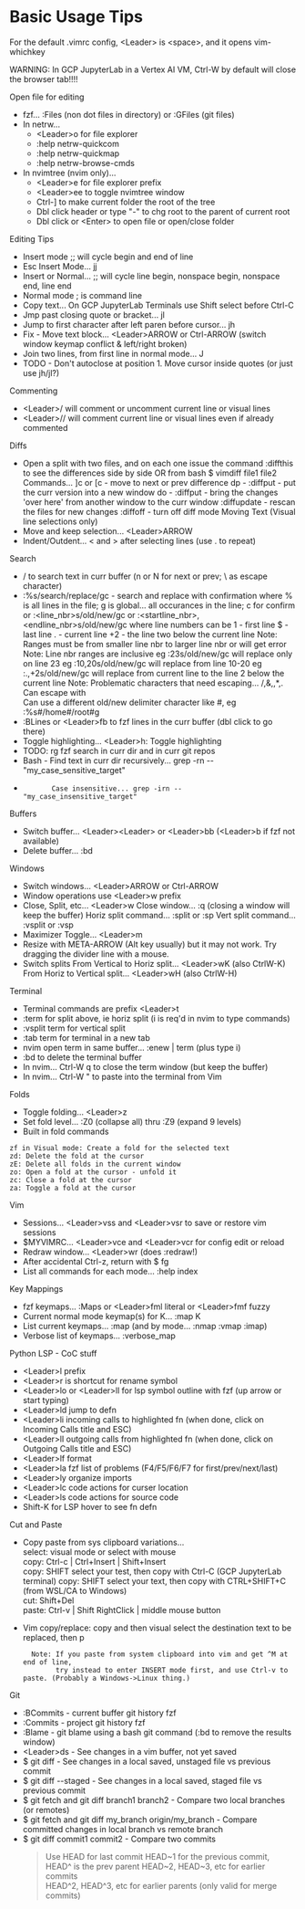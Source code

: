 # Basic Usage Tips

For the default .vimrc config, \<Leader\> is \<space\>, and it opens vim-whichkey

WARNING: In GCP JupyterLab in a Vertex AI VM, Ctrl-W by default will close the browser tab!!!!

Open file for editing
* fzf... :Files (non dot files in directory) or :GFiles (git files)
* In netrw... 
  * \<Leader\>o for file explorer
  * :help netrw-quickcom
  * :help netrw-quickmap
  * :help netrw-browse-cmds
* In nvimtree (nvim only)...
  * \<Leader\>e for file explorer prefix
  * \<Leader\>ee to toggle nvimtree window
  * Ctrl-] to make current folder the root of the tree
  * Dbl click header or type "-" to chg root to the parent of current root
  * Dbl click or \<Enter\> to open file or open/close folder

Editing Tips
* Insert mode ;; will cycle begin and end of line
* Esc Insert Mode... jj
* Insert or Normal... ;; will cycle line begin, nonspace begin, nonspace end, line end
* Normal mode ; is command line
* Copy text... On GCP JupyterLab Terminals use Shift select before Ctrl-C
* Jmp past closing quote or bracket... jl
* Jump to first character after left paren before cursor... jh
* Fix - Move text block... \<Leader\>ARROW or Ctrl-ARROW (switch window keymap conflict & left/right broken)
* Join two lines, from first line in normal mode... J
* TODO - Don't autoclose at position 1. Move cursor inside quotes (or just use jh/jl?)

Commenting
* \<Leader\>/ will comment or uncomment current line or visual lines
* \<Leader\>// will comment current line or visual lines even if already commented

    
Diffs    
* Open a split with two files, and on each one issue the command :diffthis to see the differences side by side
    OR from bash $ vimdiff file1 file2
    Commands...
        ]c or [c - move to next or prev difference
        dp - :diffput - put the curr version into a new window
        do - :diffput - bring the changes 'over here' from another window to the curr window
        :diffupdate - rescan the files for new changes
        :diffoff - turn off diff mode
Moving Text (Visual line selections only)
* Move and keep selection... \<Leader\>ARROW
* Indent/Outdent... < and > after selecting lines (use . to repeat)

Search
* / to search text in curr buffer (n or N for next or prev; \ as escape character)
* :%s/search/replace/gc - search and replace with confirmation
     where % is all lines in the file; g is global... all occurances in the line; c for confirm
  or :\<line_nbr\>s/old/new/gc
  or :\<startline_nbr\>,\<endline_nbr\>s/old/new/gc where line numbers can be
        1 - first line
        $ - last line
        . - current line
        +2 - the line two below the current line
        Note: Ranges must be from smaller line nbr to larger line nbr or will get error
        Note: Line nbr ranges are inclusive
        eg :23s/old/new/gc will replace only on line 23
        eg :10,20s/old/new/gc will replace from line 10-20
        eg :.,+2s/old/new/gc will replace from current line to the line 2 below the current line
  Note: Problematic characters that need escaping... /,&,\,*,.
        Can escape with \
        Can use a different old/new delimiter character like #, eg :%s#/home#/root#g
* :BLines or \<Leader\>fb to fzf lines in the curr buffer (dbl click to go there)
* Toggle highlighting... \<Leader\>h: Toggle highlighting
* TODO: rg fzf search in curr dir and in curr git repos 
* Bash - Find text in curr dir recursively... grep -rn -- "my_case_sensitive_target"
*            Case insensitive... grep -irn -- "my_case_insensitive_target"

Buffers
* Switch buffer... \<Leader\>\<Leader\> or \<Leader\>bb (\<Leader\>b if fzf not available)
* Delete buffer... :bd

Windows
* Switch windows... \<Leader\>ARROW or Ctrl-ARROW
* Window operations use \<Leader\>w prefix
* Close, Split, etc... \<Leader\>w
    Close window... :q   (closing a window will keep the buffer)
    Horiz split command... :split or :sp
    Vert split command...  :vsplit or :vsp
* Maximizer Toggle... \<Leader\>m
* Resize with META-ARROW (Alt key usually) but it may not work. 
    Try dragging the divider line with a mouse.
* Switch splits
    From Vertical to Horiz split... \<Leader\>wK  (also CtrlW-K)
    From Horiz to Vertical split... \<Leader\>wH  (also CtrlW-H)

Terminal
* Terminal commands are prefix \<Leader\>t
* :term for split above, ie horiz split (i is req'd in nvim to type commands)
* :vsplit term for vertical split
* :tab term for terminal in a new tab
* nvim open term in same buffer... :enew | term (plus type i)
* :bd to delete the terminal buffer
* In nvim... Ctrl-W q to close the term window (but keep the buffer)
* In nvim... Ctrl-W " to paste into the terminal from Vim

Folds
* Toggle folding... \<Leader\>z
* Set fold level... :Z0 (collapse all) thru :Z9 (expand 9 levels)
* Built in fold commands
```
zf in Visual mode: Create a fold for the selected text
zd: Delete the fold at the cursor
zE: Delete all folds in the current window
zo: Open a fold at the cursor - unfold it
zc: Close a fold at the cursor
za: Toggle a fold at the cursor
```

Vim
* Sessions... \<Leader\>vss and \<Leader\>vsr to save or restore vim sessions
* $MYVIMRC... \<Leader\>vce and \<Leader\>vcr for config edit or reload
* Redraw window... \<Leader\>wr (does :redraw!)
* After accidental Ctrl-z, return with $ fg
* List all commands for each mode... :help index

Key Mappings
* fzf keymaps... :Maps or \<Leader\>fml literal or \<Leader\>fmf fuzzy
* Current normal mode keymap(s) for K... :map K
* List current keymaps... :map (and by mode... :nmap :vmap :imap)
* Verbose list of keymaps... :verbose_map

Python LSP - CoC stuff
* \<Leader\>l prefix
* \<Leader\>r is shortcut for rename symbol
* \<Leader\>lo or \<Leader\>ll for lsp symbol outline with fzf (up arrow or start typing)
* \<Leader\>ld jump to defn
* \<Leader\>li incoming calls to highlighted fn (when done, click on Incoming Calls title and ESC)
* \<Leader\>lI outgoing calls from highlighted fn  (when done, click on Outgoing Calls title and ESC)
* \<Leader\>lf format
* \<Leader\>la fzf list of problems (F4/F5/F6/F7 for first/prev/next/last)
* \<Leader\>ly organize imports
* \<Leader\>lc code actions for curser location
* \<Leader\>ls code actions for source code
* Shift-K for LSP hover to see fn defn

Cut and Paste                                                                                                                  
* Copy paste from sys clipboard variations...                                                                          
        select: visual mode or select with mouse                                                                       
        copy:   Ctrl-c | Ctrl+Insert | Shift+Insert    
        copy:   SHIFT select your test, then copy with Ctrl-C (GCP JupyterLab terminal)
        copy:   SHIFT select your text, then copy with CTRL+SHIFT+C (from WSL/CA to Windows)                           
        cut: Shift+Del                                                                                                 
        paste:  Ctrl-v | Shift RightClick | middle mouse button                                                        
* Vim copy/replace: copy and then visual select the destination text to be replaced, then p                                   
                                                                                                                       
        Note: If you paste from system clipboard into vim and get ^M at end of line,                                         
              try instead to enter INSERT mode first, and use Ctrl-v to paste. (Probably a Windows->Linux thing.)            

Git                                                                                                                    
* :BCommits - current buffer git history fzf
* :Commits  - project git history fzf
* :Blame    - git blame using a bash git command (:bd to remove the results window)
* \<Leader\>ds - See changes in a vim buffer, not yet saved
* $ git diff          - See changes in a local saved, unstaged file vs previous commit
* $ git diff --staged - See changes in a local saved, staged file vs previous commit
* $ git fetch and git diff branch1 branch2 - Compare two local branches (or remotes)
* $ git fetch and git diff my_branch origin/my_branch - Compare committed changes in local branch vs remote branch                     
* $ git diff commit1 commit2 - Compare two commits 
    > Use HEAD for last commit
    > HEAD~1 for the previous commit, HEAD^ is the prev parent
    > HEAD~2, HEAD~3, etc for earlier commits                                                                                 
    > HEAD^2, HEAD^3, etc for earlier parents (only valid for merge commits)                                                           
